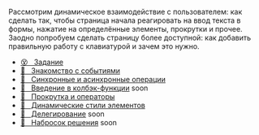 Рассмотрим динамическое взаимодействие с пользователем: как сделать так, чтобы страница начала реагировать на ввод текста в формы, нажатие на определённые элементы, прокрутки и прочее. Заодно попробуем сделать страницу более доступной: как добавить правильную работу с клавиатурой и зачем это нужно.

* [😵 &#160; Задание](./task.md) 
* [💪 &#160; Знакомство с событиями](https://htmlacademy.ru/courses/273)
* [📗 &#160; Синхронные и асинхронные операции](./sync-async.md)
* [📗 &#160; Введение в колбэк-функции]() soon
* [💪 &#160; Прокрутка и операторы ](https://htmlacademy.ru/courses/351)
* [💪 &#160; Динамические стили элементов ](https://htmlacademy.ru/courses/353)
* [🎥 &#160; Делегирование]() soon
* [🎥 &#160; Набросок решения]() soon
